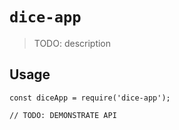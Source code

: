 # `dice-app`

> TODO: description

## Usage

```
const diceApp = require('dice-app');

// TODO: DEMONSTRATE API
```
